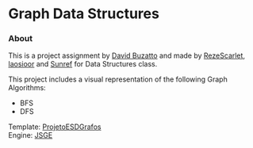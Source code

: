 # Graph Data Structures

### About
 This is a project assignment by <a href="https://github.com/davidbuzatto">David Buzatto</a> and made by <a href="https://github.com/RezeScarlet">RezeScarlet</a>, <a href="https://github.com/laosioor">laosioor</a> and <a href="https://github.com/Sunref">Sunref</a> for Data Structures class.

 This project includes a visual representation of the following Graph Algorithms:
 - BFS
 - DFS
  
 Template: <a href="https://github.com/davidbuzatto/ProjetoESDGrafos.git">ProjetoESDGrafos</a><br>
 Engine: <a href="https://github.com/davidbuzatto/JSGE">JSGE</a>

